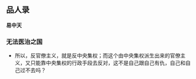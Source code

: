 ## 品人录

 **易中天**


### 无法医治之国

* 所以，反官僚主义，就是反中央集权；而这个由中央集权派生出来的官僚主义，又只能靠中央集权的行政手段去反对，这不是自己跟自己有仇，自己和自己过不去吗？

